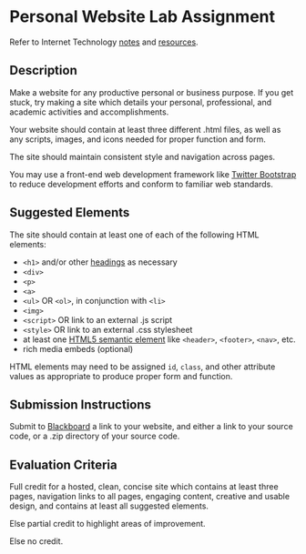 # Personal Website Lab Assignment

Refer to Internet Technology [notes](/notes/internet-technologies.md) and [resources](/resources/internet-technologies/client-side/).

## Description

Make a website for any productive personal or business purpose.
 If you get stuck, try making a site which details your personal, professional, and academic activities and accomplishments.

Your website should contain at least three different .html files,
 as well as any scripts, images, and icons needed for proper function and form.

The site should maintain consistent style and navigation across pages.

You may use a front-end web development framework
 like [Twitter Bootstrap](http://getbootstrap.com/getting-started/#download-cdn)
 to reduce development efforts and conform to familiar web standards.

## Suggested Elements

The site should contain at least one of each of the following HTML elements:

 + `<h1>` and/or other [headings](http://www.w3schools.com/html/html_headings.asp) as necessary
 + `<div>`
 + `<p>`
 + `<a>`
 + `<ul>` OR `<ol>`, in conjunction with `<li>`
 + `<img>`
 + `<script>` OR link to an external .js script
 + `<style>` OR link to an external .css stylesheet
 + at least one [HTML5 semantic element](http://www.w3schools.com/html/html5_semantic_elements.asp) like `<header>`, `<footer>`, `<nav>`, etc.
 + rich media embeds (optional)

HTML elements may need to be assigned `id`, `class`, and other attribute values as appropriate to produce proper form and function.

## Submission Instructions

Submit to [Blackboard](https://blackboard.gwu.edu/webapps/assignment/uploadAssignment?content_id=_6915051_1&course_id=_260292_1&assign_group_id=&mode=cpview)
  a link to your website,
  and either a link to your source code, or a .zip directory of your source code.

## Evaluation Criteria

Full credit for a hosted, clean, concise site which contains
 at least three pages,
 navigation links to all pages,
 engaging content,
 creative and usable design,
 and contains at least all suggested elements.

Else partial credit to highlight areas of improvement.

Else no credit.

